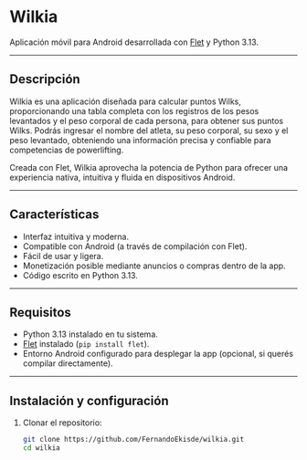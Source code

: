 # Wilkia

Aplicación móvil para Android desarrollada con [Flet](https://flet.dev/) y Python 3.13.

---

## Descripción

Wilkia es una aplicación diseñada para calcular puntos Wilks, proporcionando una tabla completa con los registros de los pesos levantados y el peso corporal de cada persona, para obtener sus puntos Wilks.
Podrás ingresar el nombre del atleta, su peso corporal, su sexo y el peso levantado, obteniendo una información precisa y confiable para competencias de powerlifting.

Creada con Flet, Wilkia aprovecha la potencia de Python para ofrecer una experiencia nativa, intuitiva y fluida en dispositivos Android.

---

## Características

- Interfaz intuitiva y moderna.
- Compatible con Android (a través de compilación con Flet).
- Fácil de usar y ligera.
- Monetización posible mediante anuncios o compras dentro de la app.
- Código escrito en Python 3.13.

---

## Requisitos

- Python 3.13 instalado en tu sistema.
- [Flet](https://flet.dev/) instalado (`pip install flet`).
- Entorno Android configurado para desplegar la app (opcional, si querés compilar directamente).

---

## Instalación y configuración

1. Clonar el repositorio:

   ```bash
   git clone https://github.com/FernandoEkisde/wilkia.git
   cd wilkia

